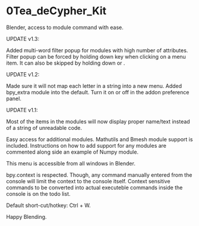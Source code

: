 # 0Tea_deCypher_Kit
Blender, access to module command with ease.

UPDATE v1.3:

  Added multi-word filter popup for modules with high number of attributes.
  Filter popup can be forced by holding down <Shift> key when clicking on a menu item.
  It can also be skipped by holding down <Alt> or <OS-key>.


UPDATE v1.2:

  Made sure it will not map each letter in a string into a new menu.
  Added bpy_extra module into the default.  Turn it on or off in the addon preference panel.


UPDATE v1.1:

  Most of the items in the modules will now display proper name/text instead of a string of unreadable code.


Easy access for additional modules.  Mathutils and Bmesh module support is included.  Instructions on how to add support for any modules are commented along side an example of Numpy module.

This menu is accessible from all windows in Blender.

bpy.context is respected.
Though, any command manually entered from the console will limit the context to the console itself.
Context sensitive commands to be converted into actual executeble commands inside the console is on the todo list.

Default short-cut/hotkey:  Ctrl + W.

Happy Blending.
